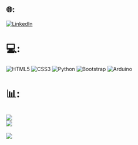
## 🌐:
[![LinkedIn](https://img.shields.io/badge/LinkedIn-%230077B5.svg?logo=linkedin&logoColor=white)](https://linkedin.com/in/christian-fladung-735217202) 

# 💻:
![HTML5](https://img.shields.io/badge/html5-%23E34F26.svg?style=plastic&logo=html5&logoColor=white) ![CSS3](https://img.shields.io/badge/css3-%231572B6.svg?style=plastic&logo=css3&logoColor=white) ![Python](https://img.shields.io/badge/python-3670A0?style=plastic&logo=python&logoColor=ffdd54) ![Bootstrap](https://img.shields.io/badge/bootstrap-%23563D7C.svg?style=plastic&logo=bootstrap&logoColor=white) ![Arduino](https://img.shields.io/badge/-Arduino-00979D?style=plastic&logo=Arduino&logoColor=white)
# 📊:
![](https://github-readme-stats.vercel.app/api?username=FladChris&theme=tokyonight&hide_border=false&include_all_commits=true&count_private=true)<br/>
![](https://github-readme-streak-stats.herokuapp.com/?user=FladChris&theme=tokyonight&hide_border=false)<br/>
---
[![](https://visitcount.itsvg.in/api?id=FladChris&icon=5&color=12)](https://visitcount.itsvg.in)
